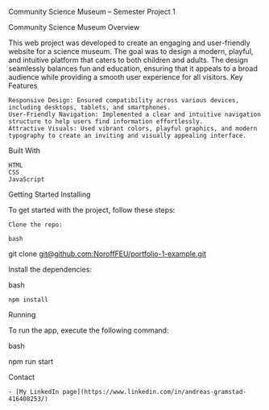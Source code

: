 Community Science Museum – Semester Project 1

Community Science Museum
Overview

This web project was developed to create an engaging and user-friendly website for a science museum. The goal was to design a modern, playful, and intuitive platform that caters to both children and adults. The design seamlessly balances fun and education, ensuring that it appeals to a broad audience while providing a smooth user experience for all visitors.
Key Features

    Responsive Design: Ensured compatibility across various devices, including desktops, tablets, and smartphones.
    User-Friendly Navigation: Implemented a clear and intuitive navigation structure to help users find information effortlessly.
    Attractive Visuals: Used vibrant colors, playful graphics, and modern typography to create an inviting and visually appealing interface.

Built With

    HTML
    CSS
    JavaScript

Getting Started
Installing

To get started with the project, follow these steps:

    Clone the repo:

    bash

git clone [git@github.com:NoroffFEU/portfolio-1-example.git](https://github.com/andgram/SemesterProject1.git)

Install the dependencies:

bash

    npm install

Running

To run the app, execute the following command:

bash

npm run start

Contact

    - [My LinkedIn page](https://www.linkedin.com/in/andreas-gramstad-416408253/)

